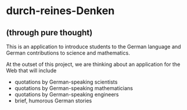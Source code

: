 # durch-reines-Denken
## (through pure thought)

This is an application to introduce students to the German language and German contributions 
to science and mathematics.

At the outset of this project, we are thinking about an application for the Web that will include
- quotations by German-speaking scientists
- quotations by German-speaking mathematicians
- quotations by German-speaking engineers
- brief, humorous German stories
